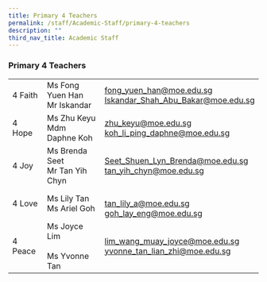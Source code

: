 ```yaml
---
title: Primary 4 Teachers
permalink: /staff/Academic-Staff/primary-4-teachers
description: ""
third_nav_title: Academic Staff
---
```

### Primary 4 Teachers

|  	|  	|  	|
|---	|---	|---	|
| 4 Faith 	| Ms Fong Yuen Han<br>Mr Iskandar 	| fong_yuen_han@moe.edu.sg<br>Iskandar_Shah_Abu_Bakar@moe.edu.sg 	|
| 4 Hope 	| Ms Zhu Keyu<br>Mdm Daphne Koh 	| zhu_keyu@moe.edu.sg<br>koh_li_ping_daphne@moe.edu.sg 	|
| 4 Joy 	| Ms Brenda Seet<br>Mr Tan Yih Chyn 	| Seet_Shuen_Lyn_Brenda@moe.edu.sg<br>tan_yih_chyn@moe.edu.sg 	|
| 4 Love 	| Ms Lily Tan<br>Ms Ariel Goh 	| <br>tan_lily_a@moe.edu.sg<br>goh_lay_eng@moe.edu.sg 	|
| 4 Peace 	| Ms Joyce Lim<br><br>Ms Yvonne Tan 	| lim_wang_muay_joyce@moe.edu.sg<br>yvonne_tan_lian_zhi@moe.edu.sg 	|
